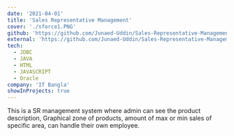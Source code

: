 ```yaml
---
date: '2021-04-01'
title: 'Sales Representative Management'
cover: './sforce1.PNG'
github: 'https://github.com/Junaed-Uddin/Sales-Representative-Management-System'
external: 'https://github.com/Junaed-Uddin/Sales-Representative-Management-System'
tech:
  - JDBC
  - JAVA
  - HTML
  - JAVASCRIPT
  - Oracle
company: 'IT Bangla'
showInProjects: true
---
```


This is a SR management system where admin can see the product description, Graphical zone of products, amount of max or min sales of specific area, can handle their own employee.
